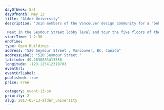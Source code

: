 ```yaml
---
dayOfWeek: Sat
dayOfMonth: May 13
title: "Alder University"
description: "Join members of the Vancouver design community for a “behind the scenes” guided tour of the new Adler University downtown Vancouver campus. Experience the process and results of integrating architecture, interior design and communication design to create a brand-expressive higher educational environment. Susan Mavor and Brian Wakelin, Principals of PUBLIC: Architecture + Communication will share stories from the design trenches in creating a new campus for this private institution focussed on Masters' programs in social psychology.  Meet in the Seymour Street lobby level and tour the five floors of the school to hear about creating exterior campus presence within an interior design project. Find out about the challenges of making significant architectural moves in a building where they're already pouring concrete. Comment on the use of environmental graphic design to express mission, vision and values."
startTime: 1-2:30
endTime: 
type: Open Buildings
address: "520 Seymour Street , Vancouver, BC, Canada"
addressLabel: "520 Seymour Street "
latitude: 49.2830883413558
longitude: -123.125412310703
eventUrl: 
eventUrlLabel: 
published: true
price: Free

category: event-13-pm
priority: 2
slug: 2017-05-13-alder_university
---
```

